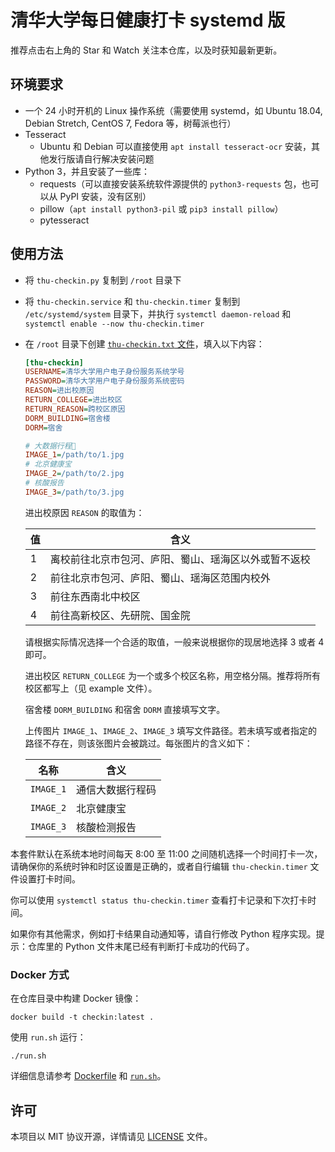 # 清华大学每日健康打卡 systemd 版

推荐点击右上角的 Star 和 Watch 关注本仓库，以及时获知最新更新。

## 环境要求

- 一个 24 小时开机的 Linux 操作系统（需要使用 systemd，如 Ubuntu 18.04, Debian Stretch, CentOS 7, Fedora 等，树莓派也行）
- Tesseract
  - Ubuntu 和 Debian 可以直接使用 `apt install tesseract-ocr` 安装，其他发行版请自行解决安装问题
- Python 3，并且安装了一些库：
  - requests（可以直接安装系统软件源提供的 `python3-requests` 包，也可以从 PyPI 安装，没有区别）
  - pillow（`apt install python3-pil` 或 `pip3 install pillow`）
  - pytesseract

## 使用方法

- 将 `thu-checkin.py` 复制到 `/root` 目录下
- 将 `thu-checkin.service` 和 `thu-checkin.timer` 复制到 `/etc/systemd/system` 目录下，并执行 `systemctl daemon-reload` 和 `systemctl enable --now thu-checkin.timer`
- 在 `/root` 目录下创建 [`thu-checkin.txt` 文件](thu-checkin.example.txt)，填入以下内容：

    ```ini
    [thu-checkin]
    USERNAME=清华大学用户电子身份服务系统学号
    PASSWORD=清华大学用户电子身份服务系统密码
    REASON=进出校原因
    RETURN_COLLEGE=进出校区
    RETURN_REASON=跨校区原因
    DORM_BUILDING=宿舍楼
    DORM=宿舍

    # 大数据行程🐎
    IMAGE_1=/path/to/1.jpg
    # 北京健康宝
    IMAGE_2=/path/to/2.jpg
    # 核酸报告
    IMAGE_3=/path/to/3.jpg
    ```

    进出校原因 `REASON` 的取值为：

    | 值 | 含义                                                 |
    | -- | ---------------------------------------------------- |
    | 1  | 离校前往北京市包河、庐阳、蜀山、瑶海区以外或暂不返校 |
    | 2  | 前往北京市包河、庐阳、蜀山、瑶海区范围内校外         |
    | 3  | 前往东西南北中校区                                   |
    | 4  | 前往高新校区、先研院、国金院                         |

    请根据实际情况选择一个合适的取值，一般来说根据你的现居地选择 3 或者 4 即可。

    进出校区 `RETURN_COLLEGE` 为一个或多个校区名称，用空格分隔。推荐将所有校区都写上（见 example 文件）。

    宿舍楼 `DORM_BUILDING` 和宿舍 `DORM` 直接填写文字。

    上传图片 `IMAGE_1`、`IMAGE_2`、`IMAGE_3` 填写文件路径。若未填写或者指定的路径不存在，则该张图片会被跳过。每张图片的含义如下：

    | 名称      | 含义             |
    | --------- | ---------------- |
    | `IMAGE_1` | 通信大数据行程码 |
    | `IMAGE_2` | 北京健康宝       |
    | `IMAGE_3` | 核酸检测报告     |

本套件默认在系统本地时间每天 8:00 至 11:00 之间随机选择一个时间打卡一次，请确保你的系统时钟和时区设置是正确的，或者自行编辑 `thu-checkin.timer` 文件设置打卡时间。

你可以使用 `systemctl status thu-checkin.timer` 查看打卡记录和下次打卡时间。

如果你有其他需求，例如打卡结果自动通知等，请自行修改 Python 程序实现。提示：仓库里的 Python 文件末尾已经有判断打卡成功的代码了。

### Docker 方式

在仓库目录中构建 Docker 镜像：

```shell
docker build -t checkin:latest .
```

使用 `run.sh` 运行：

```shell
./run.sh
```

详细信息请参考 [Dockerfile](Dockerfile) 和 [`run.sh`](run.sh)。

## 许可

本项目以 MIT 协议开源，详情请见 [LICENSE](LICENSE) 文件。
